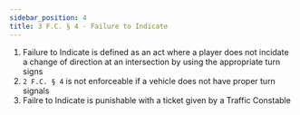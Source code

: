 ```yaml
---
sidebar_position: 4
title: 3 F.C. § 4 - Failure to Indicate
---
```


<ol>
	<li>Failure to Indicate is defined as an act where a player does not incidate a change of direction at an intersection by using the appropriate turn signs</li>
	<li><code>2 F.C. § 4</code> is not enforceable if a vehicle does not have proper turn signals</li>
	<li>Failre to Indicate is punishable with a ticket given by a Traffic Constable</li>
</ol>